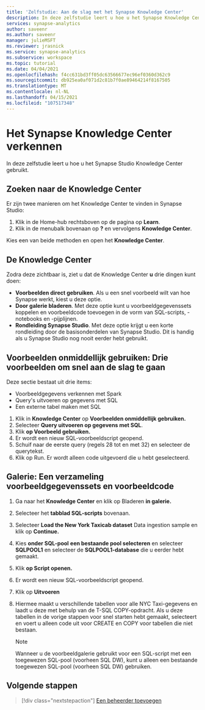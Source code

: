 ```yaml
---
title: 'Zelfstudie: Aan de slag met het Synapse Knowledge Center'
description: In deze zelfstudie leert u hoe u het Synapse Knowledge Center gebruikt.
services: synapse-analytics
author: saveenr
ms.author: saveenr
manager: julieMSFT
ms.reviewer: jrasnick
ms.service: synapse-analytics
ms.subservice: workspace
ms.topic: tutorial
ms.date: 04/04/2021
ms.openlocfilehash: f4cc631bd3ff05dc63566677ec96ef0360d362c9
ms.sourcegitcommit: db925ea0af071d2c81b7f0ae89464214f8167505
ms.translationtype: MT
ms.contentlocale: nl-NL
ms.lasthandoff: 04/15/2021
ms.locfileid: "107517348"
---
```

# <a name="explore-the-synapse-knowledge-center"></a>Het Synapse Knowledge Center verkennen

In deze zelfstudie leert u hoe u het Synapse Studio Knowledge Center gebruikt.

## <a name="finding-to-the-knowledge-center"></a>Zoeken naar de Knowledge Center

Er zijn twee manieren om het Knowledge Center te vinden in Synapse Studio:

  1. Klik in de Home-hub rechtsboven op de pagina op **Learn**.
  2. Klik in de menubalk bovenaan op **?** en vervolgens **Knowledge Center**.

Kies een van beide methoden en open het **Knowledge Center**.

## <a name="exploring-the-knowledge-center"></a>De Knowledge Center

Zodra deze zichtbaar is, ziet u dat de Knowledge Center **u** drie dingen kunt doen:
* **Voorbeelden direct gebruiken**. Als u een snel voorbeeld wilt van hoe Synapse werkt, kiest u deze optie.
* **Door galerie bladeren**. Met deze optie kunt u voorbeeldgegevenssets koppelen en voorbeeldcode toevoegen in de vorm van SQL-scripts, -notebooks en -pijplijnen.
* **Rondleiding Synapse Studio**. Met deze optie krijgt u een korte rondleiding door de basisonderdelen van Synapse Studio. Dit is handig als u Synapse Studio nog nooit eerder hebt gebruikt.

## <a name="use-samples-immediately-three-samples-to-help-you-get-started-fast"></a>Voorbeelden onmiddellijk gebruiken: Drie voorbeelden om snel aan de slag te gaan

Deze sectie bestaat uit drie items:
* Voorbeeldgegevens verkennen met Spark
* Query's uitvoeren op gegevens met SQL
* Een externe tabel maken met SQL

1. Klik in **Knowledge Center** op **Voorbeelden onmiddellijk gebruiken.**
1. Selecteer **Query uitvoeren op gegevens met SQL**.
1. Klik **op Voorbeeld gebruiken.**
1. Er wordt een nieuw SQL-voorbeeldscript geopend.
1. Schuif naar de eerste query (regels 28 tot en met 32) en selecteer de querytekst.
1. Klik op Run. Er wordt alleen code uitgevoerd die u hebt geselecteerd.

## <a name="gallery-a-collectiopn-of-sample-data-sets-and-sample-code"></a>Galerie: Een verzameling voorbeeldgegevenssets en voorbeeldcode

1. Ga naar het **Knowledge Center** en klik op Bladeren **in galerie.**
1. Selecteer het **tabblad SQL-scripts** bovenaan.
1. Selecteer **Load the New York Taxicab dataset** Data ingestion sample en klik op **Continue.**
1. Kies **onder SQL-pool** **een bestaande pool selecteren** en selecteer **SQLPOOL1** en selecteer de **SQLPOOL1-database** die u eerder hebt gemaakt.
1. Klik **op Script openen.**
1. Er wordt een nieuw SQL-voorbeeldscript geopend.
1. Klik op **Uitvoeren**
1. Hiermee maakt u verschillende tabellen voor alle NYC Taxi-gegevens en laadt u deze met behulp van de T-SQL COPY-opdracht. Als u deze tabellen in de vorige stappen voor snel starten hebt gemaakt, selecteert en voert u alleen code uit voor CREATE en COPY voor tabellen die niet bestaan.

    > [!NOTE] 
    > Wanneer u de voorbeeldgalerie gebruikt voor een SQL-script met een toegewezen SQL-pool (voorheen SQL DW), kunt u alleen een bestaande toegewezen SQL-pool (voorheen SQL DW) gebruiken.

## <a name="next-steps"></a>Volgende stappen

> [!div class="nextstepaction"]
> [Een beheerder toevoegen](get-started-add-admin.md)

